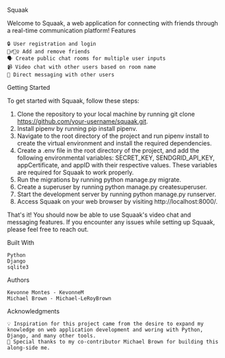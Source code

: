 Squaak

Welcome to Squaak, a web application for connecting with friends through a real-time communication platform!
Features

    🔒 User registration and login
    🙋‍♂️🙋‍♀️ Add and remove friends
    🗣️ Create public chat rooms for multiple user inputs
    📹 Video chat with other users based on room name
    💬 Direct messaging with other users

Getting Started

  To get started with Squaak, follow these steps:

  1. Clone the repository to your local machine by running git clone https://github.com/your-username/squaak.git.
  2. Install pipenv by running pip install pipenv.
  3. Navigate to the root directory of the project and run pipenv install to create the virtual environment and install the required dependencies.
  4. Create a .env file in the root directory of the project, and add the following environmental variables: SECRET_KEY, SENDGRID_API_KEY, appCertificate, and appID with their respective values. These variables are required for Squaak to work properly.
  5. Run the migrations by running python manage.py migrate.
  6. Create a superuser by running python manage.py createsuperuser.
  7. Start the development server by running python manage.py runserver.
  8. Access Squaak on your web browser by visiting http://localhost:8000/.
  
  That's it! You should now be able to use Squaak's video chat and messaging features. If you encounter any issues while setting up Squaak, please feel free to reach out.

Built With

    Python
    Django
    sqlite3

Authors

    Kevonne Montes - KevonneM
    Michael Brown - Michael-LeRoyBrown

Acknowledgments

    💡 Inspiration for this project came from the desire to expand my knowledge on web application development and woring with Python, Django, and many other tools.
    🙏 Special thanks to my co-contributor Michael Brown for building this along-side me.
